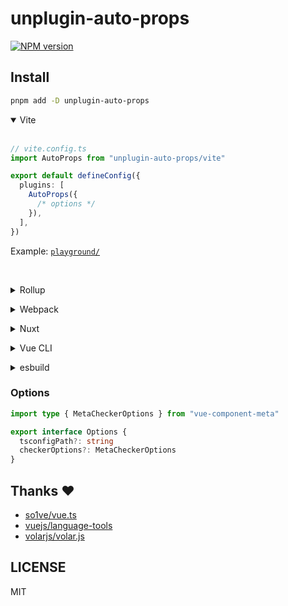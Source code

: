 # unplugin-auto-props

[![NPM version](https://img.shields.io/npm/v/unplugin-auto-props?color=a1b858&label=)](https://www.npmjs.com/package/unplugin-auto-props)

## Install

```bash
pnpm add -D unplugin-auto-props
```

<details open>
<summary>Vite</summary><br>

```ts
// vite.config.ts
import AutoProps from "unplugin-auto-props/vite"

export default defineConfig({
  plugins: [
    AutoProps({
      /* options */
    }),
  ],
})
```

Example: [`playground/`](./playground/)

<br></details>

<details>
<summary>Rollup</summary><br>

```ts
// rollup.config.js
import AutoProps from "unplugin-auto-props/rollup"

export default {
  plugins: [
    AutoProps({
      /* options */
    }),
  ],
}
```

<br></details>

<details>
<summary>Webpack</summary><br>

```ts
// webpack.config.js
module.exports = {
  /* ... */
  plugins: [
    require("unplugin-auto-props/webpack")({
      /* options */
    }),
  ],
}
```

<br></details>

<details>
<summary>Nuxt</summary><br>

```ts
// nuxt.config.js
export default defineNuxtConfig({
  modules: [
    [
      "unplugin-auto-props/nuxt",
      {
        /* options */
      },
    ],
  ],
})
```

> This module works for both Nuxt 2 and [Nuxt Vite](https://github.com/nuxt/vite)

<br></details>

<details>
<summary>Vue CLI</summary><br>

```ts
// vue.config.js
module.exports = {
  configureWebpack: {
    plugins: [
      require("unplugin-auto-props/webpack")({
        /* options */
      }),
    ],
  },
}
```

<br></details>

<details>
<summary>esbuild</summary><br>

```ts
// esbuild.config.js
import { build } from "esbuild"
import AutoProps from "unplugin-auto-props/esbuild"

build({
  plugins: [AutoProps()],
})
```

<br></details>

### Options

```ts
import type { MetaCheckerOptions } from "vue-component-meta"

export interface Options {
  tsconfigPath?: string
  checkerOptions?: MetaCheckerOptions
}
```

## Thanks ♥️

- [so1ve/vue.ts](https://github.com/so1ve/vue.ts)
- [vuejs/language-tools](https://github.com/vuejs/language-tools)
- [volarjs/volar.js](https://github.com/volarjs/volar.js)

## LICENSE

MIT
